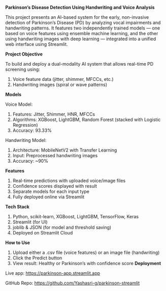 **Parkinson’s Disease Detection Using Handwriting and Voice Analysis**

This project presents an AI-based system for the early, non-invasive detection of Parkinson’s Disease (PD) by analyzing vocal impairments and handwriting patterns. It features two independently trained models — one based on voice features using ensemble machine learning, and the other using handwriting images with deep learning — integrated into a unified web interface using Streamlit.

**Project Objective**

To build and deploy a dual-modality AI system that allows real-time PD screening using:
1. Voice feature data (jitter, shimmer, MFCCs, etc.)
2. Handwriting images (spiral or wave patterns)
   
**Models**

Voice Model:
1. Features: Jitter, Shimmer, HNR, MFCCs
2. Algorithms: XGBoost, LightGBM, Random Forest (stacked with Logistic Regression)
3. Accuracy: 93.33%
   
Handwriting Model:
1. Architecture: MobileNetV2 with Transfer Learning
2. Input: Preprocessed handwriting images
3. Accuracy: ~90%
   
**Features**

1. Real-time predictions with uploaded voice/image files
2. Confidence scores displayed with result
3. Separate models for each input type
4. Fully deployed online via Streamlit

**Tech Stack**

1. Python, scikit-learn, XGBoost, LightGBM, TensorFlow, Keras
2. Streamlit (for UI)
3. joblib & JSON (for model and threshold saving)
4. Deployed on Streamlit Cloud

**How to Use**

1. Upload either a .csv file (voice features) or an image file (handwriting)
2. Click the Predict button
3. View result: Healthy or Parkinson’s with confidence score
**Deployment**

Live app: https://parkinson-app.streamlit.app

GitHub Repo: https://github.com/Yashasri-g/parkinson-streamlit

